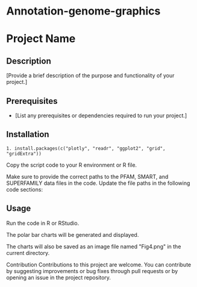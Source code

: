 # Annotation-genome-graphics

# Project Name

## Description

[Provide a brief description of the purpose and functionality of your project.]

## Prerequisites

- [List any prerequisites or dependencies required to run your project.]

## Installation

```RR
1. install.packages(c("plotly", "readr", "ggplot2", "grid", "gridExtra"))
```

Copy the script code to your R environment or R file.

Make sure to provide the correct paths to the PFAM, SMART, and SUPERFAMILY data files in the code. Update the file paths in the following code sections:



## Usage

Run the code in R or RStudio.

The polar bar charts will be generated and displayed.

The charts will also be saved as an image file named "Fig4.png" in the current directory.

Contribution
Contributions to this project are welcome. You can contribute by suggesting improvements or bug fixes through pull requests or by opening an issue in the project repository.
